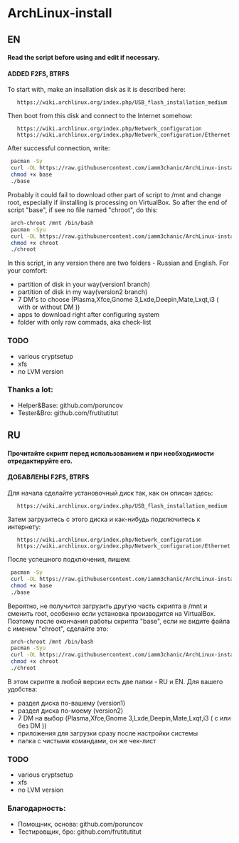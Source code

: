 # ArchLinux-install
## EN
#### Read the script before using and edit if necessary. 
#### ADDED F2FS, BTRFS 
To start with, make an insallation disk as it is described here:
```
   https://wiki.archlinux.org/index.php/USB_flash_installation_medium
```
Then boot from this disk and connect to the Internet somehow:
```
   https://wiki.archlinux.org/index.php/Network_configuration
   https://wiki.archlinux.org/index.php/Network_configuration/Ethernet
```
After successful connection, write:
```bash
 pacman -Sy
 curl -OL https://raw.githubusercontent.com/iamm3chanic/ArchLinux-install/master/EN/base
 chmod +x base
 ./base
```
Probably it could fail to download other part of script to /mnt and change root, especially if iinstalling is processing on VirtualBox. So after the end of script "base", if see no file named "chroot", do this:
```bash
 arch-chroot /mnt /bin/bash
 pacman -Syu 
 curl -OL https://raw.githubusercontent.com/iamm3chanic/ArchLinux-install/master/EN/chroot
 chmod +x chroot
 ./chroot
```
In this script, in any version there are two folders - Russian and English.
For your comfort: 
- partition of disk in your way(version1 branch)
- partition of disk in my way(version2 branch)
- 7 DM's to choose (Plasma,Xfce,Gnome 3,Lxde,Deepin,Mate,Lxqt,i3 ( with or without DM ))
- apps to download right after configuring system
- folder with only raw commads, aka check-list
### TODO
+ various cryptsetup
+ xfs
+ no LVM version
### Thanks a lot:
- Helper&Base: github.com/poruncov
- Tester&Bro: github.com/frutitutitut

## RU
#### Прочитайте скрипт перед использованием и при необходимости отредактируйте его.
#### ДОБАВЛЕНЫ F2FS, BTRFS 
Для начала сделайте установочный диск так, как он описан здесь:
```
   https://wiki.archlinux.org/index.php/USB_flash_installation_medium
```
Затем загрузитесь с этого диска и как-нибудь подключитесь к интернету:
```
   https://wiki.archlinux.org/index.php/Network_configuration
   https://wiki.archlinux.org/index.php/Network_configuration/Ethernet
```
После успешного подключения, пишем:
```bash
 pacman -Sy
 curl -OL https://raw.githubusercontent.com/iamm3chanic/ArchLinux-install/master/RU/base
 chmod +x base
 ./base
```
Вероятно, не получится загрузить другую часть скрипта в /mnt и сменить root, особенно если установка производится на VirtualBox. Поэтому после окончания работы скрипта "base", если не видите файла с именем "chroot", сделайте это:
```bash
 arch-chroot /mnt /bin/bash
 pacman -Syu 
 curl -OL https://raw.githubusercontent.com/iamm3chanic/ArchLinux-install/master/RU/chroot
 chmod +x chroot
 ./chroot
```
В этом скрипте в любой версии есть две папки - RU и EN.
Для вашего удобства:
- раздел диска по-вашему (version1)
- раздел диска по-моему (version2)
- 7 DM на выбор (Plasma,Xfce,Gnome 3,Lxde,Deepin,Mate,Lxqt,i3 ( с или без DM ))
- приложения для загрузки сразу после настройки системы
- папка с чистыми командами, он же чек-лист
### TODO
+ various cryptsetup
+ xfs
+ no LVM version
### Благодарность:
- Помощник, основа: github.com/poruncov
- Тестировщик, бро: github.com/frutitutitut

